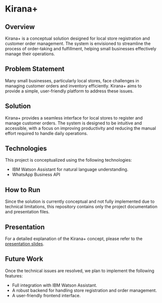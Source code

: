 # Kirana+

## Overview

Kirana+ is a conceptual solution designed for local store registration and customer order management. The system is envisioned to streamline the process of order-taking and fulfillment, helping small businesses effectively manage their operations.

## Problem Statement

Many small businesses, particularly local stores, face challenges in managing customer orders and inventory efficiently. Kirana+ aims to provide a simple, user-friendly platform to address these issues.

## Solution

Kirana+ provides a seamless interface for local stores to register and manage customer orders. The system is designed to be intuitive and accessible, with a focus on improving productivity and reducing the manual effort required to handle daily operations.

## Technologies

This project is conceptualized using the following technologies:

- IBM Watson Assistant for natural language understanding.
- WhatsApp Business API
## How to Run

Since the solution is currently conceptual and not fully implemented due to technical limitations, this repository contains only the project documentation and presentation files.

## Presentation

For a detailed explanation of the Kirana+ concept, please refer to the [presentation slides](https://lablab.ai/event/ibm-watsonx-challenge/deslam/kirana-plus).

## Future Work

Once the technical issues are resolved, we plan to implement the following features:
- Full integration with IBM Watson Assistant.
- A robust backend for handling store registration and order management.
- A user-friendly frontend interface.
